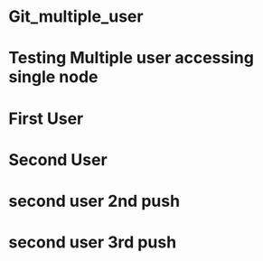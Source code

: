 # Git_multiple_user
# Testing Multiple user accessing single node

# First User

# Second User


# second user 2nd push

# second user 3rd push